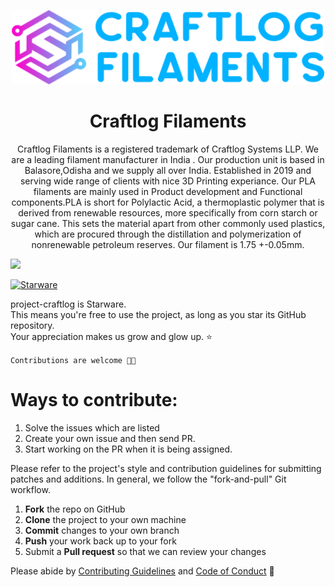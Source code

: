<p align='center'><img src='https://github.com/betaoverflow/project-craftlog/blob/main/craftlog-logo.png' width='500' ></p>

<h1 align='center'> Craftlog Filaments </h1>

<p align='center'>Craftlog Filaments is a registered trademark of Craftlog Systems LLP.  We are a leading filament manufacturer in India . Our production unit is based in Balasore,Odisha and we supply all over India. Established in 2019 and serving wide range of clients with nice 3D Printing experiance. Our PLA filaments are mainly used in Product development and Functional components.PLA is short for Polylactic Acid, a thermoplastic polymer that is derived from renewable resources, more specifically from corn starch or sugar cane. This sets the material apart from other commonly used plastics, which are procured through the distillation and polymerization of nonrenewable petroleum reserves. Our filament is 1.75 +-0.05mm. </p>

<img src='http://craftlog.in/wp-content/uploads/2020/10/reform-petg-banner-2048x492.jpg'>

[![Starware](https://img.shields.io/badge/⭐-Starware-f5a91a?labelColor=black)](https://github.com/zepfietje/starware)

project-craftlog is Starware.  
This means you're free to use the project, as long as you star its GitHub repository.  
Your appreciation makes us grow and glow up. ⭐

`Contributions are welcome 🎉🎉`

# Ways to contribute:
1. Solve the issues which are listed
2. Create your own issue and then send PR.
3. Start working on the PR when it is being assigned.

Please refer to the project's style and contribution guidelines for submitting patches and additions. In general, we follow the "fork-and-pull" Git workflow.

 1. **Fork** the repo on GitHub
 2. **Clone** the project to your own machine
 3. **Commit** changes to your own branch
 4. **Push** your work back up to your fork
 5. Submit a **Pull request** so that we can review your changes

Please abide by  [Contributing Guidelines](https://github.com/betaoverflow/project-craftlog/blob/main/CONTRIBUTING.md) and [Code of Conduct](https://github.com/betaoverflow/project-craftlog/blob/main/CODE_OF_CONDUCT.md) 🚀
